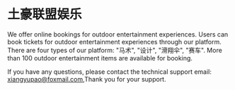 # 土豪联盟娱乐

We offer online bookings for outdoor entertainment experiences. Users can book tickets for outdoor entertainment experiences through our platform. There are four types of our platform: "马术", "设计", "滑翔伞", "赛车". More than 100 outdoor entertainment items are available for booking.

If you have any questions, please contact the technical support email: xiangyupao@foxmail.com,Thank you for your support.
